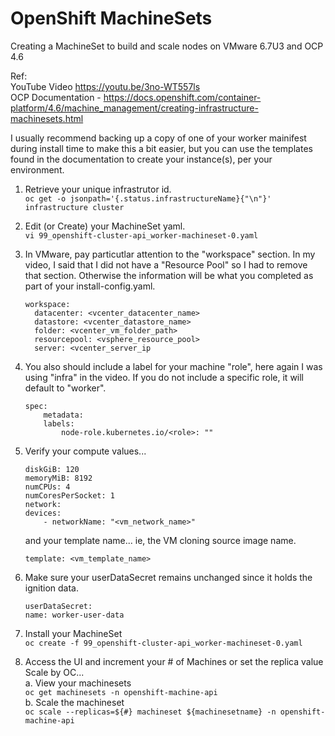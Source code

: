 # OpenShift MachineSets
Creating a MachineSet to build and scale nodes on VMware 6.7U3 and OCP 4.6

Ref: \
YouTube Video  https://youtu.be/3no-WT557ls \
OCP Documentation - https://docs.openshift.com/container-platform/4.6/machine_management/creating-infrastructure-machinesets.html

I usually recommend backing up a copy of one of your worker mainifest during install time to make this a bit easier, but you can use the templates found in the documentation to create your instance(s), per your environment.

1. Retrieve your unique infrastrutor id. \
`oc get -o jsonpath='{.status.infrastructureName}{"\n"}' infrastructure cluster`

2. Edit (or Create) your MachineSet yaml. \
`vi 99_openshift-cluster-api_worker-machineset-0.yaml`

3. In VMware, pay particutlar attention to the "workspace" section. In my video, I said that I did not have a "Resource Pool" so I had to remove that section. Otherwise the information will be what you completed as part of your install-config.yaml.
    ```
    workspace:
      datacenter: <vcenter_datacenter_name> 
      datastore: <vcenter_datastore_name> 
      folder: <vcenter_vm_folder_path> 
      resourcepool: <vsphere_resource_pool> 
      server: <vcenter_server_ip
    ```

4. You also should include a label for your machine "role", here again I was using "infra" in the video. If you do not include a specific role, it will default to "worker". 
    ``` 
    spec:
        metadata:
        labels:
            node-role.kubernetes.io/<role>: ""
    ```

5. Verify your compute values...
    ```
    diskGiB: 120
    memoryMiB: 8192
    numCPUs: 4
    numCoresPerSocket: 1
    network:
    devices:
        - networkName: "<vm_network_name>" 
    ```
    and your template name... ie, the VM cloning source image name.
    ```
    template: <vm_template_name>
    ```

6. Make sure your userDataSecret remains unchanged since it holds the ignition data.
    ```
    userDataSecret:
    name: worker-user-data
    ```

7. Install your MachineSet \
`oc create -f 99_openshift-cluster-api_worker-machineset-0.yaml`

8. Access the UI and increment your # of Machines or set the replica value \
Scale by OC... \
a. View your machinesets \
    `oc get machinesets -n openshift-machine-api` \
b. Scale the machineset \
    `oc scale --replicas=${#} machineset ${machinesetname} -n openshift-machine-api`

